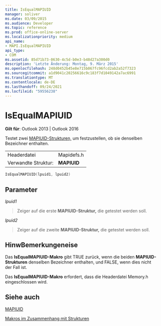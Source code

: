 ```yaml
---
title: IsEqualMAPIUID
manager: soliver
ms.date: 03/09/2015
ms.audience: Developer
ms.topic: reference
ms.prod: office-online-server
ms.localizationpriority: medium
api_name:
- MAPI.IsEqualMAPIUID
api_type:
- COM
ms.assetid: 85d71b73-0630-4c5d-b0e3-b48d27a300d0
description: 'Letzte Änderung: Montag, 9. März 2015'
ms.openlocfilehash: 248d0452b45e8e715b067fc96fcd2ab2a52f7323
ms.sourcegitcommit: a1d9041c20256616c9c183f7d1049142a7ac6991
ms.translationtype: MT
ms.contentlocale: de-DE
ms.lasthandoff: 09/24/2021
ms.locfileid: "59556238"
---
```

# <a name="isequalmapiuid"></a>IsEqualMAPIUID

  
  
**Gilt für**: Outlook 2013 | Outlook 2016 
  
Testet zwei [MAPIUID-Strukturen,](mapiuid.md) um festzustellen, ob sie denselben Bezeichner enthalten. 
  
|||
|:-----|:-----|
|Headerdatei  <br/> |Mapidefs.h  <br/> |
|Verwandte Struktur:  <br/> |**MAPIUID** <br/> |
   
```cpp
IsEqualMAPIUID(lpuid1, lpuid2)
```

## <a name="parameters"></a>Parameter

 _lpuid1_
  
> Zeiger auf die erste **MAPIUID-Struktur,** die getestet werden soll. 
    
 _lpuid2_
  
> Zeiger auf die zweite **MAPIUID-Struktur,** die getestet werden soll. 
    
## <a name="remarks"></a>HinwBemerkungeneise

Das **IsEqualMAPIUID-Makro** gibt TRUE zurück, wenn die beiden **MAPIUID-Strukturen** denselben Bezeichner enthalten, und FALSE, wenn dies nicht der Fall ist. 
  
Das **IsEqualMAPIUID-Makro** erfordert, dass die Headerdatei Memory.h eingeschlossen wird. 
  
## <a name="see-also"></a>Siehe auch



[MAPIUID](mapiuid.md)


[Makros im Zusammenhang mit Strukturen](macros-related-to-structures.md)

